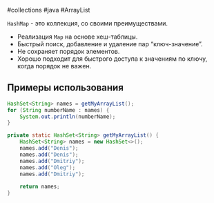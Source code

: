 #collections #java #ArrayList

`HashMap` - это коллекция, со своими преимуществами.

- Реализация `Map` на основе хеш-таблицы.
- Быстрый поиск, добавление и удаление пар “ключ-значение”.
- Не сохраняет порядок элементов.
- Хорошо подходит для быстрого доступа к значениям по ключу, когда порядок не важен.
## Примеры использования

```java
HashSet<String> names = getMyArrayList(); 
for (String numberName : names) {  
    System.out.println(numberName);  
}

private static HashSet<String> getMyArrayList() {  
    HashSet<String> names = new HashSet<>();  
    names.add("Denis");  
    names.add("Denis");  
    names.add("Dmitriy");  
    names.add("Oleg");  
    names.add("Dmitriy");  
  
    return names;  
}
```